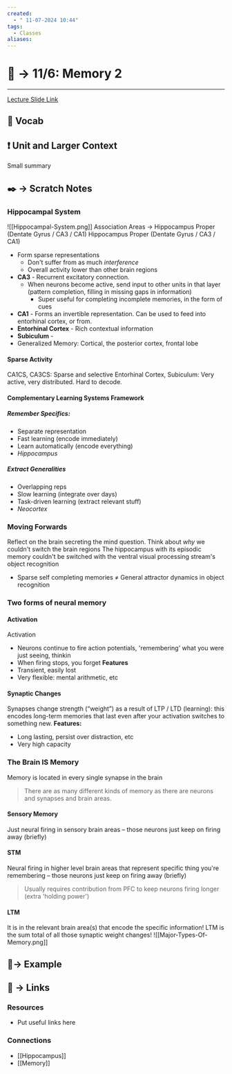 ```yaml
---
created:
  - " 11-07-2024 10:44"
tags:
  - Classes
aliases:
---
```


# 📗 -> 11/6: Memory 2
---
[Lecture Slide Link](https://canvas.ucdavis.edu/courses/915659/files?preview=25621496)

## 🎤 Vocab



## ❗ Unit and Larger Context
Small summary



## ✒️ -> Scratch Notes
### Hippocampal System
![[Hippocampal-System.png]]
 Association Areas -> Hippocampus Proper (Dentate Gyrus / CA3 / CA1)
 Hippocampus Proper (Dentate Gyrus / CA3 / CA1)
 - Form sparse representations
	 - Don't suffer from as much *interference*
	 - Overall activity lower than other brain regions
 - **CA3** - Recurrent excitatory connection. 
	 - When neurons become active, send input to other units in that layer (pattern completion, filling in missing gaps in information)
		 - Super useful for completing incomplete memories, in the form of cues
 - **CA1** - Forms an invertible representation. Can be used to feed into entorhinal cortex, or from.
 - **Entorhinal Cortex** - Rich contextual information
 - **Subiculum** - 
 - Generalized Memory: Cortical, the posterior cortex, frontal lobe


#### Sparse Activity
CA1CS, CA3CS: Sparse and selective
Entorhinal Cortex, Subiculum: Very active, very distributed. Hard to decode.

#### Complementary Learning Systems Framework
##### Remember Specifics:
- Separate representation
- Fast learning (encode immediately)
- Learn automatically (encode everything)
- *Hippocampus*
##### Extract Generalities
- Overlapping reps
- Slow learning (integrate over days)
- Task-driven learning (extract relevant stuff)
- *Neocortex*

### Moving Forwards
Reflect on the brain secreting the mind question. Think about *why* we couldn't switch the brain regions
The hippocampus with its episodic memory couldn't be switched with the ventral visual processing stream's object recognition
- Sparse self completing memories $\neq$ General attractor dynamics in object recognition


### Two forms of neural memory
#### Activation
Activation
- Neurons continue to fire action potentials, 'remembering' what you were just seeing, thinkin
- When firing stops, you forget
**Features**
- Transient, easily lost
- Very flexible: mental arithmetic, etc

#### Synaptic Changes
Synapses change strength (“weight”) as a result of LTP / LTD (learning): this encodes long-term memories that last even after your activation switches to something new.
**Features:**
- Long lasting, persist over distraction, etc
- Very high capacity

### The Brain IS Memory
Memory is located in every single synapse in the brain
> There are as many different kinds of memory as there are neurons and synapses and brain areas.
#### Sensory Memory
Just neural firing in sensory brain areas – those neurons just keep on firing away (briefly)
#### STM
Neural firing in higher level brain areas that represent specific thing you're remembering – those neurons just keep on firing away (briefly)
> Usually requires contribution from PFC to keep neurons firing longer (extra 'holding power')
#### LTM
It is in the relevant brain area(s) that encode the specific information! LTM is the sum total of all those synaptic weight changes!
![[Major-Types-Of-Memory.png]]





## 🧪-> Example



## 🔗 -> Links
### Resources
- Put useful links here


### Connections
- [[Hippocampus]]
- [[Memory]]
